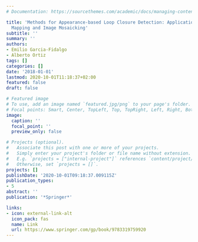 ```yaml
---
# Documentation: https://sourcethemes.com/academic/docs/managing-content/

title: 'Methods for Appearance-based Loop Closure Detection: Applications to Topological
  Mapping and Image Mosaicking'
subtitle: ''
summary: ''
authors:
- Emilio Garcia-Fidalgo
- Alberto Ortiz
tags: []
categories: []
date: '2018-01-01'
lastmod: 2020-10-01T11:18:37+02:00
featured: false
draft: false

# Featured image
# To use, add an image named `featured.jpg/png` to your page's folder.
# Focal points: Smart, Center, TopLeft, Top, TopRight, Left, Right, BottomLeft, Bottom, BottomRight.
image:
  caption: ''
  focal_point: ''
  preview_only: false

# Projects (optional).
#   Associate this post with one or more of your projects.
#   Simply enter your project's folder or file name without extension.
#   E.g. `projects = ["internal-project"]` references `content/project/deep-learning/index.md`.
#   Otherwise, set `projects = []`.
projects: []
publishDate: '2020-10-01T09:18:37.009115Z'
publication_types:
- 5
abstract: ''
publication: '*Springer*'

links:
- icon: external-link-alt
  icon_pack: fas
  name: Link
  url: https://www.springer.com/gp/book/9783319759920
---
```

